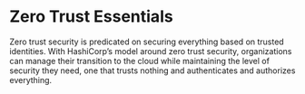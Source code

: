 # Zero Trust Essentials

Zero trust security is predicated on securing everything based on trusted identities. With HashiCorp’s model around zero trust security, organizations can manage their transition to the cloud while maintaining the level of security they need, one that trusts nothing and authenticates and authorizes everything.
